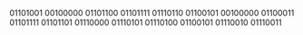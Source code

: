 01101001 00100000 01101100 01101111 01110110 01100101 00100000 01100011 01101111 01101101 01110000 01110101 01110100 01100101 01110010 01110011
